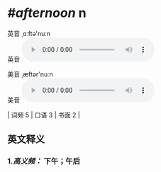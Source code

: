 # ***\#afternoon*** n
英音 ˌɑːftə'nuːn  
英音
<audio src="./media/afternoon-B.aac" controls="controls"></audio>

美音 ˌæftər'nuːn  
美音
<audio src="./media/afternoon.aac" controls="controls"></audio>



| 词频 5 | 口语 3 | 书面 2 |  

英文释义
---
### 1.*高义频：* **下午；午后**  


